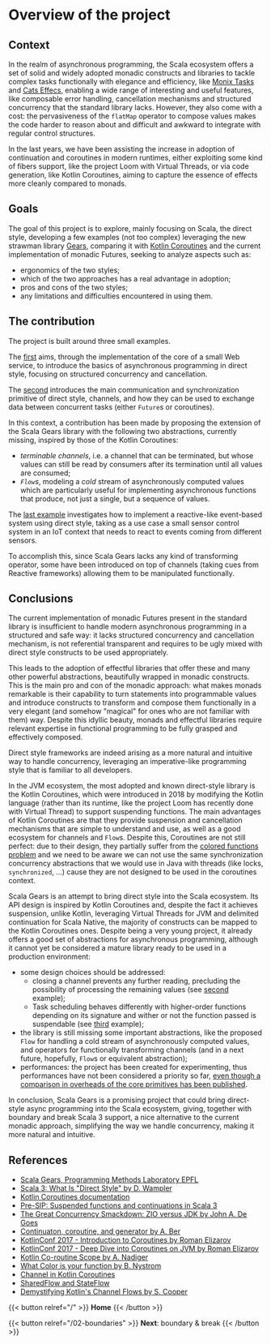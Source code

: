 # Overview of the project

## Context

In the realm of asynchronous programming, the Scala ecosystem offers a set of solid and widely adopted monadic constructs and libraries to tackle complex tasks functionally with elegance and efficiency, like [Monix Tasks](https://monix.io/docs/current/eval/task.html) and [Cats Effecs](https://typelevel.org/cats-effect/), enabling a wide range of interesting and useful features, like composable error handling, cancellation mechanisms and structured concurrency that the standard library lacks.
However, they also come with a cost: the pervasiveness of the `flatMap` operator to compose values makes the code harder to reason about and difficult and awkward to integrate with regular control structures.

In the last years, we have been assisting the increase in adoption of continuation and coroutines in modern runtimes, either exploiting some kind of fibers support, like the project Loom with Virtual Threads, or via code generation, like Kotlin Coroutines, aiming to capture the essence of effects more cleanly compared to monads.

## Goals

The goal of this project is to explore, mainly focusing on Scala, the direct style, developing a few examples (not too complex) leveraging the new strawman library [Gears](https://github.com/lampepfl/gears), comparing it with [Kotlin Coroutines](https://kotlinlang.org/docs/coroutines-overview.html) and the current implementation of monadic Futures, seeking to analyze aspects such as:

- ergonomics of the two styles;
- which of the two approaches has a real advantage in adoption;
- pros and cons of the two styles;
- any limitations and difficulties encountered in using them.

## The contribution

The project is built around three small examples.

The [first](../03-basics) aims, through the implementation of the core of a small Web service, to introduce the basics of asynchronous programming in direct style, focusing on structured concurrency and cancellation.

The [second](../04-channels) introduces the main communication and synchronization primitive of direct style, channels, and how they can be used to exchange data between concurrent tasks (either `Future`s or coroutines).

In this context, a contribution has been made by proposing the extension of the Scala Gears library with the following two abstractions, currently missing, inspired by those of the Kotlin Coroutines:

- *terminable channels*, i.e. a channel that can be terminated, but whose values can still be read by consumers after its termination until all values are consumed;
- *`Flow`s*, modeling a *cold* stream of asynchronously computed values which are particularly useful for implementing asynchronous functions that produce, not just a single, but a sequence of values.

The [last example](../05-rears) investigates how to implement a reactive-like event-based system using direct style, taking as a use case a small sensor control system in an IoT context that needs to react to events coming from different sensors.

To accomplish this, since Scala Gears lacks any kind of transforming operator, some have been introduced on top of channels (taking cues from Reactive frameworks) allowing them to be manipulated functionally.

## Conclusions

The current implementation of monadic Futures present in the standard library is insufficient to handle modern asynchronous programming in a structured and safe way: it lacks structured concurrency and cancellation mechanism, is not referential transparent and requires to be ugly mixed with direct style constructs to be used appropriately.

This leads to the adoption of effectful libraries that offer these and many other powerful abstractions, beautifully wrapped in monadic constructs.
This is the main pro and con of the monadic approach: what makes monads remarkable is their capability to turn statements into programmable values and introduce constructs to transform and compose them functionally in a very elegant (and somehow "magical" for ones who are not familiar with them) way.
Despite this idyllic beauty, monads and effectful libraries require relevant expertise in functional programming to be fully grasped and effectively composed.

Direct style frameworks are indeed arising as a more natural and intuitive way to handle concurrency, leveraging an imperative-like programming style that is familiar to all developers.

In the JVM ecosystem, the most adopted and known direct-style library is the Kotlin Coroutines, which were introduced in 2018 by modifying the Kotlin language (rather than its runtime, like the project Loom has recently done with Virtual Thread) to support suspending functions.
The main advantages of Kotlin Coroutines are that they provide suspension and cancellation mechanisms that are simple to understand and use, as well as a good ecosystem for channels and `Flow`s.
Despite this, Coroutines are not still perfect: due to their design, they partially suffer from the [colored functions problem](https://journal.stuffwithstuff.com/2015/02/01/what-color-is-your-function/) and we need to be aware we can not use the same synchronization concurrency abstractions that we would use in Java with threads (like locks, `synchronized`, ...) cause they are not designed to be used in the coroutines context.

Scala Gears is an attempt to bring direct style into the Scala ecosystem.
Its API design is inspired by Kotlin Coroutines and, despite the fact it achieves suspension, unlike Kotlin, leveraging Virtual Threads for JVM and delimited continuation for Scala Native, the majority of constructs can be mapped to the Kotlin Coroutines ones.
Despite being a very young project, it already offers a good set of abstractions for asynchronous programming, although it cannot yet be considered a mature library ready to be used in a production environment:

- some design choices should be addressed:
  - closing a channel prevents any further reading, precluding the possibility of processing the remaining values (see [second](../04-channels) example);
  - Task scheduling behaves differently with higher-order functions depending on its signature and wither or not the function passed is suspendable (see [third](../05-rears) example);
- the library is still missing some important abstractions, like the proposed `Flow` for handling a cold stream of asynchronously computed values, and operators for functionally transforming channels (and in a next future, hopefully, `Flow`s or equivalent abstraction);
- performances: the project has been created for experimenting, thus performances have not been considered a priority so far, [even though a comparison in overheads of
the core primitives has been published](https://github.com/lampepfl/gears/blob/main/docs/summary-2023-06.md#performance).

In conclusion, Scala Gears is a promising project that could bring direct-style async programming into the Scala ecosystem, giving, together with boundary and break Scala 3 support, a nice alternative to the current monadic approach, simplifying the way we handle concurrency, making it more natural and intuitive.

## References

- [Scala Gears, Programming Methods Laboratory EPFL](https://github.com/lampepfl/gears/tree/main/docs)
- [Scala 3: What Is "Direct Style" by D. Wampler](https://medium.com/scala-3/scala-3-what-is-direct-style-d9c1bcb1f810#:~:text=Dean%20Wampler-,Scala%203,without%20the%20boilerplate%20of%20monads.)
- [Kotlin Coroutines documentation](https://kotlinlang.org/docs/coroutines-overview.html)
- [Pre-SIP: Suspended functions and continuations in Scala 3](https://contributors.scala-lang.org/t/pre-sip-suspended-functions-and-continuations/5801/20?u=adamw)
- [The Great Concurrency Smackdown: ZIO versus JDK by John A. De Goes](https://www.youtube.com/watch?v=9I2xoQVzrhs)
- [Continuaton, coroutine, and generator by A. Ber](https://medium.com/geekculture/continuation-coroutine-continuation-generator-9a1af03a3bed)
- [KotlinConf 2017 - Introduction to Coroutines by Roman Elizarov](https://www.youtube.com/watch?v=_hfBv0a09Jc)
- [KotlinConf 2017 - Deep Dive into Coroutines on JVM by Roman Elizarov](https://www.youtube.com/watch?v=YrrUCSi72E8&t=42s)
- [Kotlin Co-routine Scope by A. Nadiger](https://www.linkedin.com/pulse/kotlin-co-routine-scope-amit-nadiger#:~:text=CoroutineScope%20is%20an%20interface%20in,of%20the%20CoroutineScope%20have%20completed.)
- [What Color is your function by B. Nystrom](https://journal.stuffwithstuff.com/2015/02/01/what-color-is-your-function/)
- [Channel in Kotlin Coroutines](https://kt.academy/article/cc-channel)
- [SharedFlow and StateFlow](https://kt.academy/article/cc-sharedflow-stateflow)
- [Demystifying Kotlin's Channel Flows by S. Cooper](https://betterprogramming.pub/demystifying-kotlins-channel-flows-b9007e1f773b)

{{< button relref="/" >}} **Home** {{< /button >}}

{{< button relref="/02-boundaries" >}} **Next**: boundary & break {{< /button >}}